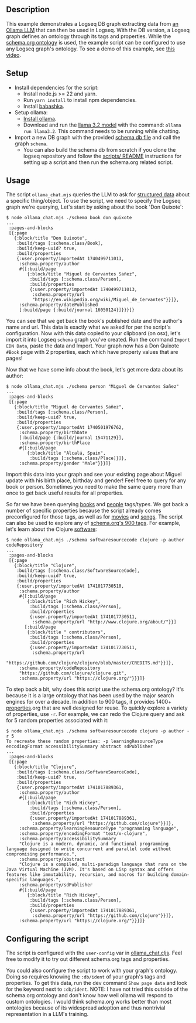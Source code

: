 ## Description

This example demonstrates a Logseq DB graph extracting data from [an Ollama LLM](https://ollama.com/) that can then be used in Logseq. With the DB version, a Logseq graph defines an ontology through its tags and properties. While the [schema.org ontology](https://schema.org) is used, the example script can be configured to use any Logseq graph's ontology. To see a demo of this example, see [this video](https://www.loom.com/share/bd98db65474f4e828bd4db65d556159c).

## Setup

* Install dependencies for the script:
    * Install node.js >= 22 and yarn.
    * Run `yarn install` to install npm dependencies.
    * Install [babashka](https://github.com/babashka/babashka).
* Setup ollama:
    * [Install ollama](https://ollama.com/download).
    * Download and run the [llama 3.2 model](https://ollama.com/library/llama3.2) with the command: `ollama run llama3.2`. This command needs to be running while chatting.
* Import a new DB graph with the provided [schema db file](./schema/db.sqlite) and call the graph `schema`.
    * You can also build the schema db from scratch if you clone the logseq repository and follow the [scripts/ README](https://github.com/logseq/logseq/tree/master/scripts#usage) instructions for setting up a script and then run the schema.org related script.

## Usage

The script `ollama_chat.mjs` queries the LLM to ask for [structured data](https://ollama.com/blog/structured-outputs) about a specific thing/object. To use the script, we need to specify the Logseq graph we're querying, Let's start by asking about the book 'Don Quixote':

```
$ node ollama_chat.mjs ./schema book don quixote
...
 :pages-and-blocks
 [{:page
   {:block/title "Don Quixote",
    :build/tags [:schema.class/Book],
    :build/keep-uuid? true,
    :build/properties
    {:user.property/importedAt 1740499711013,
     :schema.property/author
     #{[:build/page
        {:block/title "Miguel de Cervantes Sañez",
         :build/tags [:schema.class/Person],
         :build/properties
         {:user.property/importedAt 1740499711013,
          :schema.property/url
          "https://en.wikipedia.org/wiki/Miguel_de_Cervantes"}}]},
     :schema.property/datePublished
     [:build/page {:build/journal 16050124}]}}}]}
```

You can see that we get back the book's published date and the author's name and url. This data is exactly what we asked for per the script's configuration. Now with this data copied to your clipboard (on osx), let's import it into Logseq `schema` graph you've created. Run the command `Import EDN Data`, paste the data and Import. Your graph now has a Don Quixote `#Book` page with 2 properties, each which have property values that are pages!

Now that we have some info about the book, let's get more data about its author:

```
$ node ollama_chat.mjs ./schema person "Miguel de Cervantes Sañez"
...
 :pages-and-blocks
 [{:page
   {:block/title "Miguel de Cervantes Sañez",
    :build/tags [:schema.class/Person],
    :build/keep-uuid? true,
    :build/properties
    {:user.property/importedAt 1740501976762,
     :schema.property/birthDate
     [:build/page {:build/journal 15471129}],
     :schema.property/birthPlace
     #{[:build/page
        {:block/title "Alcalá, Spain",
         :build/tags [:schema.class/Place]}]},
     :schema.property/gender "Male"}}}]}
```

Import this data into your graph and see your existing page about Miguel update with his birth place, birthday and gender! Feel free to query for any book or person. Sometimes you need to make the same query more than once to get back useful results for all properties.

So far we have been querying [books](https://schema.org/Book) and [people](https://schema.org/Person) tags/types. We got back a number of specific properties because the script already comes preconfigured for those tags, as well as for [movies](https://schema.org/Movie) and [songs](https://schema.org/MusicRecording). The script can also be used to explore any of [schema.org's 900 tags](https://schema.org/docs/full.html). For example, let's learn about the Clojure [software](https://schema.org/SoftwareSourceCode):

```
$ node ollama_chat.mjs ./schema softwaresourcecode clojure -p author codeRepository
...
 :pages-and-blocks
 [{:page
   {:block/title "Clojure",
    :build/tags [:schema.class/SoftwareSourceCode],
    :build/keep-uuid? true,
    :build/properties
    {:user.property/importedAt 1741017730510,
     :schema.property/author
     #{[:build/page
        {:block/title "Rich Hickey",
         :build/tags [:schema.class/Person],
         :build/properties
         {:user.property/importedAt 1741017730511,
          :schema.property/url "http://www.clojure.org/about/"}}]
       [:build/page
        {:block/title " contributors",
         :build/tags [:schema.class/Person],
         :build/properties
         {:user.property/importedAt 1741017730511,
          :schema.property/url
          "https://github.com/clojure/clojure/blob/master/CREDITS.md"}}]},
     :schema.property/codeRepository
     "https://github.com/clojure/clojure.git",
     :schema.property/url "https://clojure.org/"}}}]}
```

To step back a bit, why does this script use the schema.org ontology? It's because it is a large ontology that has been used by the major search engines for over a decade. In addition to 900 tags, it provides 1400+ [properties](https://meta.schema.org/Property).org that are well designed for reuse. To quickly explore a variety of properties, use `-r`. For example, we can redo the Clojure query and ask for 5 random properties associated with it:

```
$ node ollama_chat.mjs ./schema softwaresourcecode clojure -p author -r 5
To recreate these random properties: -p learningResourceType encodingFormat accessibilitySummary abstract sdPublisher
...
 :pages-and-blocks
 [{:page
   {:block/title "Clojure",
    :build/tags [:schema.class/SoftwareSourceCode],
    :build/keep-uuid? true,
    :build/properties
    {:user.property/importedAt 1741017889361,
     :schema.property/author
     #{[:build/page
        {:block/title "Rich Hickey",
         :build/tags [:schema.class/Person],
         :build/properties
         {:user.property/importedAt 1741017889361,
          :schema.property/url "https://github.com/clojure"}}]},
     :schema.property/learningResourceType "programming language",
     :schema.property/encodingFormat "text/x-clojure",
     :schema.property/accessibilitySummary
     "Clojure is a modern, dynamic, and functional programming language designed to write concurrent and parallel code without compromising performance.",
     :schema.property/abstract
     "Clojure is a compiled, multi-paradigm language that runs on the Java Virtual Machine (JVM). It's based on Lisp syntax and offers features like immutability, recursion, and macros for building domain-specific languages.",
     :schema.property/sdPublisher
     #{[:build/page
        {:block/title "Rich Hickey",
         :build/tags [:schema.class/Person],
         :build/properties
         {:user.property/importedAt 1741017889361,
          :schema.property/url "https://github.com/clojure"}}]},
     :schema.property/url "https://clojure.org/"}}}]}
```

## Configuring the script

The script is configured with the `user-config` var in [ollama_chat.cljs](./src/logseq/ollama_chat.cljs). Feel free to modify it to try out different schema.org tags and properties.

You could also configure the script to work with your graph's ontology. Doing so requires knowing the `:db/ident` of your graph's tags and properties. To get this data, run the dev command `Show page data` and look for the keyword next to `:db/ident`. NOTE: I have not tried this outside of the schema.org ontology and don't know how well ollama will respond to custom ontologies. I would think schema.org works better than most ontologies because of its widespread adoption and thus nontrivial representation in a LLM's training.